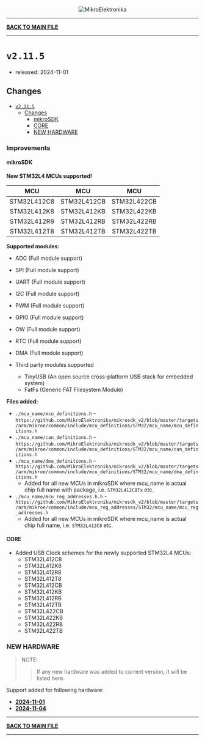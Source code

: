 <p align="center">
  <img src="http://www.mikroe.com/img/designs/beta/logo_small.png?raw=true" alt="MikroElektronika"/>
</p>

---

**[BACK TO MAIN FILE](../../changelog.md)**

---

# `v2.11.5`

+ released: 2024-11-01

## Changes

+ [`v2.11.5`](#v2115)
  + [Changes](#changes)
    + [mikroSDK](#mikrosdk)
    + [CORE](#core)
    + [NEW HARDWARE](#new-hardware)

### Improvements

#### mikroSDK

**New STM32L4 MCUs supported!**

|        MCU        |        MCU       |        MCU        |
| :---------------: | :--------------: | :---------------: |
|    STM32L412C8    |   STM32L412CB    |    STM32L422CB    |
|    STM32L412K8    |   STM32L412KB    |    STM32L422KB    |
|    STM32L412R8    |   STM32L412RB    |    STM32L422RB    |
|    STM32L412T8    |   STM32L412TB    |    STM32L422TB    |

**Supported modules:**

+ ADC (Full module support)
+ SPI (Full module support)
+ UART (Full module support)
+ I2C (Full module support)
+ PWM (Full module support)
+ GPIO (Full module support)
+ OW (Full module support)
+ RTC (Full module support)
+ DMA (Full module support)

+ Third party modules supported
  + TinyUSB (An open source cross-platform USB stack for embedded system)
  + FatFs (Generic FAT Filesystem Module)

**Files added:**

+ `./mcu_name/mcu_definitions.h` - `https://github.com/MikroElektronika/mikrosdk_v2/blob/master/targets/arm/mikroe/common/include/mcu_definitions/STM32/mcu_name/mcu_definitions.h`
+ `./mcu_name/can_definitions.h` - `https://github.com/MikroElektronika/mikrosdk_v2/blob/master/targets/arm/mikroe/common/include/mcu_definitions/STM32/mcu_name/can_definitions.h`
+ `./mcu_name/dma_definitions.h` - `https://github.com/MikroElektronika/mikrosdk_v2/blob/master/targets/arm/mikroe/common/include/mcu_definitions/STM32/mcu_name/dma_definitions.h`
  + Added for all new MCUs in mikroSDK where mcu_name is actual chip full name with package, i.e. `STM32L412C8Tx` etc.
+ `./mcu_name/mcu_reg_addresses.h.h` - `https://github.com/MikroElektronika/mikrosdk_v2/blob/master/targets/arm/mikroe/common/include/mcu_reg_addresses/STM32/mcu_name/mcu_reg_addresses.h`
  + Added for all new MCUs in mikroSDK where mcu_name is actual chip full name, i.e. `STM32L412C8` etc.

#### CORE

+ Added USB Clock schemes for the newly supported STM32L4 MCUs:
  + STM32L412C8
  + STM32L412K8
  + STM32L412R8
  + STM32L412T8
  + STM32L412CB
  + STM32L412KB
  + STM32L412RB
  + STM32L412TB
  + STM32L422CB
  + STM32L422KB
  + STM32L422RB
  + STM32L422TB

### NEW HARDWARE

> NOTE:
>> If any new hardware was added to current version, it will be listed here.

Support added for following hardware:

+ **[2024-11-01](./new_hw/2024-11-01.md)**
+ **[2024-11-04](./new_hw/2024-11-04.md)**

---

**[BACK TO MAIN FILE](../../changelog.md)**

---
